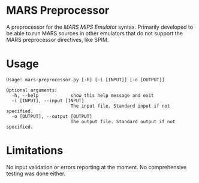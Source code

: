 # MARS Preprocessor

A preprocessor for the *MARS MIPS Emulator* syntax.
Primarily developed to be able to run MARS sources in other emulators
that do not support the MARS preprocessor directives, like SPIM.

# Usage

```
Usage: mars-preprocessor.py [-h] [-i [INPUT]] [-o [OUTPUT]]

Optional arguments:
  -h, --help            show this help message and exit
  -i [INPUT], --input [INPUT]
                        The input file. Standard input if not specified.
  -o [OUTPUT], --output [OUTPUT]
                        The output file. Standard output if not specified.
```

# Limitations

No input validation or errors reporting at the moment.
No comprehensive testing was done either.
